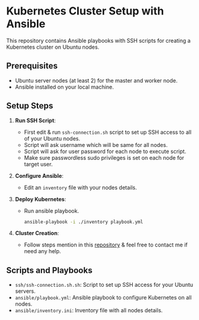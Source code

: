 # Kubernetes Cluster Setup with Ansible

This repository contains Ansible playbooks with SSH scripts for creating a Kubernetes cluster on Ubuntu nodes.

## Prerequisites
- Ubuntu server nodes (at least 2) for the master and worker node.
- Ansible installed on your local machine.

## Setup Steps

1. **Run SSH Script**:
   - First edit & run `ssh-connection.sh` script to set up SSH access to all of your Ubuntu nodes.
   - Script will ask username which will be same for all nodes.
   - Script will ask for user password for each node to execute script.
   - Make sure passwordless sudo privileges is set on each node for target user.
     
2. **Configure Ansible**: 
   - Edit an `inventory` file with your nodes details.

3. **Deploy Kubernetes**:
   - Run ansible playbook.
     ```bash
     ansible-playbook -i ./inventory playbook.yml
     ```

4. **Cluster Creation**:
   - Follow steps mention in this [repository](https://github.com/Tariq-Mehmood-Malik/Kubernetes-Cluster-Creation?tab=readme-ov-file#cluster-creation) & feel free to contact me if need any help.  

## Scripts and Playbooks
- `ssh/ssh-connection.sh.sh`: Script to set up SSH access for your Ubuntu servers.
- `ansible/playbook.yml`: Ansible playbook to configure Kubernetes on all nodes.
- `ansible/inventory.ini`: Inventory file with all nodes details.

